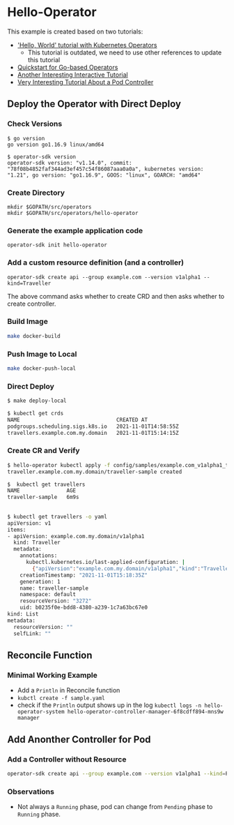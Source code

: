 # Hello-Operator

This example is created based on two tutorials:

- ['Hello, World' tutorial with Kubernetes Operators](https://developers.redhat.com/blog/2020/08/21/hello-world-tutorial-with-kubernetes-operators#set_up_your_environment)
	- This tutorial is outdated, we need to use other references to update this tutorial
- [Quickstart for Go-based Operators](https://sdk.operatorframework.io/docs/building-operators/golang/quickstart/)
- [Another Interesting Interactive Tutorial](https://www.katacoda.com/openshift/courses/operatorframework/go-operator-podset)
- [Very Interesting Tutorial About a Pod Controller](https://kubernetes.io/blog/2021/06/21/writing-a-controller-for-pod-labels/)


## Deploy the Operator with Direct Deploy

### Check Versions
```
$ go version
go version go1.16.9 linux/amd64

$ operator-sdk version
operator-sdk version: "v1.14.0", commit: "78f08b4852faf344ad3ef457c54f86087aaa0a0a", kubernetes version: "1.21", go version: "go1.16.9", GOOS: "linux", GOARCH: "amd64"
```

### Create Directory

```
mkdir $GOPATH/src/operators
mkdir $GOPATH/src/operators/hello-operator
```

### Generate the example application code

```
operator-sdk init hello-operator
```

### Add a custom resource definition (and a controller)

```
operator-sdk create api --group example.com --version v1alpha1 --kind=Traveller
```

The above command asks whether to create CRD and then asks whether to create controller. 

### Build Image

```bash
make docker-build
```

### Push Image to Local

```bash
make docker-push-local
```

### Direct Deploy

```bash
$ make deploy-local

$ kubectl get crds
NAME                               CREATED AT
podgroups.scheduling.sigs.k8s.io   2021-11-01T14:58:55Z
travellers.example.com.my.domain   2021-11-01T15:14:15Z

```

### Create CR and Verify
```bash
$ hello-operator kubectl apply -f config/samples/example.com_v1alpha1_traveller.yaml
traveller.example.com.my.domain/traveller-sample created

$  kubectl get travellers
NAME               AGE
traveller-sample   6m9s
 
 
$ kubectl get travellers -o yaml
apiVersion: v1
items:
- apiVersion: example.com.my.domain/v1alpha1
  kind: Traveller
  metadata:
    annotations:
      kubectl.kubernetes.io/last-applied-configuration: |
        {"apiVersion":"example.com.my.domain/v1alpha1","kind":"Traveller","metadata":{"annotations":{},"name":"traveller-sample","namespace":"default"},"spec":null}
    creationTimestamp: "2021-11-01T15:18:35Z"
    generation: 1
    name: traveller-sample
    namespace: default
    resourceVersion: "3272"
    uid: b0235f0e-bdd8-4380-a239-1c7a63bc67e0
kind: List
metadata:
  resourceVersion: ""
  selfLink: ""
```

## Reconcile Function

### Minimal Working Example

- Add a `Println` in Reconcile function
- `kubctl create -f sample.yaml`
-  check if the `Println` output shows up in the log `kubectl logs -n hello-operator-system hello-operator-controller-manager-6f8cdff894-mns9w manager` 


## Add Anonther Controller for Pod

### Add a Controller without Resource

```bash
operator-sdk create api --group example.com --version v1alpha1 --kind=Pod --controller=true --resource=false
```

### Observations

- Not always a `Running` phase, pod can change from `Pending` phase to `Running` phase.